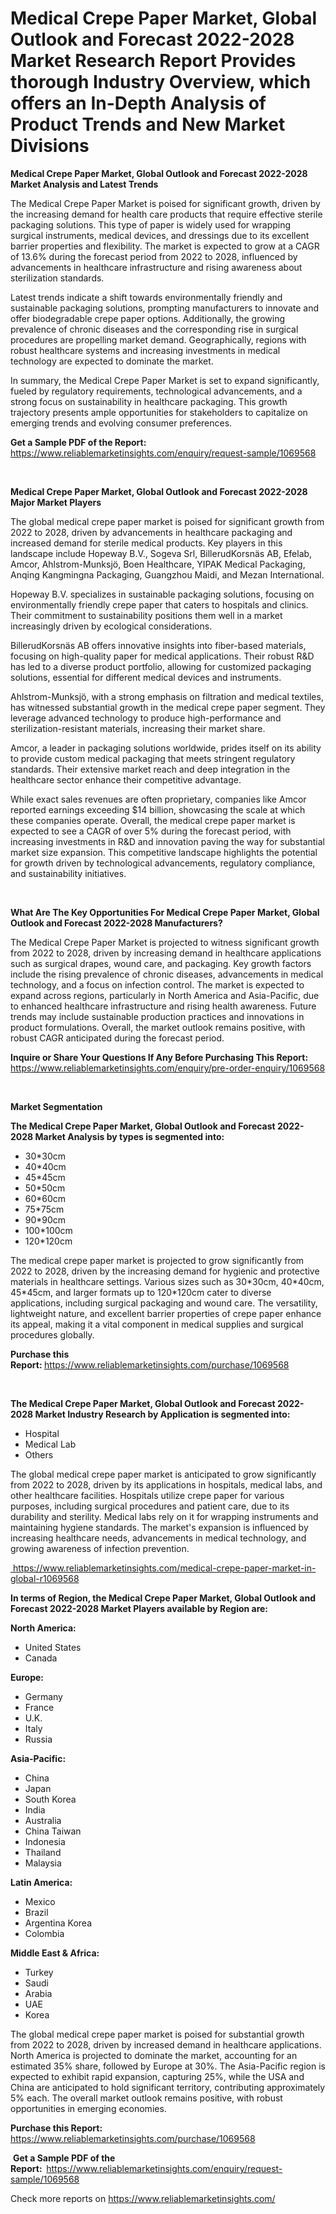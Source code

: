 <p><h1>Medical Crepe Paper Market, Global Outlook and Forecast 2022-2028 Market Research Report Provides thorough Industry Overview, which offers an In-Depth Analysis of Product Trends and New Market Divisions</h1></p><p><strong>Medical Crepe Paper Market, Global Outlook and Forecast 2022-2028 Market Analysis and Latest Trends</strong></p>
<p><p>The Medical Crepe Paper Market is poised for significant growth, driven by the increasing demand for health care products that require effective sterile packaging solutions. This type of paper is widely used for wrapping surgical instruments, medical devices, and dressings due to its excellent barrier properties and flexibility. The market is expected to grow at a CAGR of 13.6% during the forecast period from 2022 to 2028, influenced by advancements in healthcare infrastructure and rising awareness about sterilization standards.</p><p>Latest trends indicate a shift towards environmentally friendly and sustainable packaging solutions, prompting manufacturers to innovate and offer biodegradable crepe paper options. Additionally, the growing prevalence of chronic diseases and the corresponding rise in surgical procedures are propelling market demand. Geographically, regions with robust healthcare systems and increasing investments in medical technology are expected to dominate the market.</p><p>In summary, the Medical Crepe Paper Market is set to expand significantly, fueled by regulatory requirements, technological advancements, and a strong focus on sustainability in healthcare packaging. This growth trajectory presents ample opportunities for stakeholders to capitalize on emerging trends and evolving consumer preferences.</p></p>
<p><strong>Get a Sample PDF of the Report:&nbsp;</strong> <a href="https://www.reliablemarketinsights.com/enquiry/request-sample/1069568?utm_campaign=2667&utm_medium=2&utm_source=Github&utm_content=ia&utm_term=21032025&utm_id=medical-crepe-paper-market-global-outlook-and-forecast-2022-2028">https://www.reliablemarketinsights.com/enquiry/request-sample/1069568</a></p>
<p>&nbsp;</p>
<p><strong>Medical Crepe Paper Market, Global Outlook and Forecast 2022-2028 Major Market Players</strong></p>
<p><p>The global medical crepe paper market is poised for significant growth from 2022 to 2028, driven by advancements in healthcare packaging and increased demand for sterile medical products. Key players in this landscape include Hopeway B.V., Sogeva Srl, BillerudKorsnäs AB, Efelab, Amcor, Ahlstrom-Munksjö, Boen Healthcare, YIPAK Medical Packaging, Anqing Kangmingna Packaging, Guangzhou Maidi, and Mezan International.</p><p>Hopeway B.V. specializes in sustainable packaging solutions, focusing on environmentally friendly crepe paper that caters to hospitals and clinics. Their commitment to sustainability positions them well in a market increasingly driven by ecological considerations.</p><p>BillerudKorsnäs AB offers innovative insights into fiber-based materials, focusing on high-quality paper for medical applications. Their robust R&D has led to a diverse product portfolio, allowing for customized packaging solutions, essential for different medical devices and instruments.</p><p>Ahlstrom-Munksjö, with a strong emphasis on filtration and medical textiles, has witnessed substantial growth in the medical crepe paper segment. They leverage advanced technology to produce high-performance and sterilization-resistant materials, increasing their market share.</p><p>Amcor, a leader in packaging solutions worldwide, prides itself on its ability to provide custom medical packaging that meets stringent regulatory standards. Their extensive market reach and deep integration in the healthcare sector enhance their competitive advantage.</p><p>While exact sales revenues are often proprietary, companies like Amcor reported earnings exceeding $14 billion, showcasing the scale at which these companies operate. Overall, the medical crepe paper market is expected to see a CAGR of over 5% during the forecast period, with increasing investments in R&D and innovation paving the way for substantial market size expansion. This competitive landscape highlights the potential for growth driven by technological advancements, regulatory compliance, and sustainability initiatives.</p></p>
<p>&nbsp;</p>
<p><strong>What Are The Key Opportunities For Medical Crepe Paper Market, Global Outlook and Forecast 2022-2028 Manufacturers?</strong></p>
<p><p>The Medical Crepe Paper Market is projected to witness significant growth from 2022 to 2028, driven by increasing demand in healthcare applications such as surgical drapes, wound care, and packaging. Key growth factors include the rising prevalence of chronic diseases, advancements in medical technology, and a focus on infection control. The market is expected to expand across regions, particularly in North America and Asia-Pacific, due to enhanced healthcare infrastructure and rising health awareness. Future trends may include sustainable production practices and innovations in product formulations. Overall, the market outlook remains positive, with robust CAGR anticipated during the forecast period.</p></p>
<p><strong>Inquire or Share Your Questions If Any Before Purchasing This Report:</strong> <a href="https://www.reliablemarketinsights.com/enquiry/pre-order-enquiry/1069568?utm_campaign=2667&utm_medium=2&utm_source=Github&utm_content=ia&utm_term=21032025&utm_id=medical-crepe-paper-market-global-outlook-and-forecast-2022-2028">https://www.reliablemarketinsights.com/enquiry/pre-order-enquiry/1069568</a></p>
<p>&nbsp;</p>
<p><strong>Market Segmentation</strong></p>
<p><strong>The Medical Crepe Paper Market, Global Outlook and Forecast 2022-2028 Market Analysis by types is segmented into:</strong></p>
<p><ul><li>30*30cm</li><li>40*40cm</li><li>45*45cm</li><li>50*50cm</li><li>60*60cm</li><li>75*75cm</li><li>90*90cm</li><li>100*100cm</li><li>120*120cm</li></ul></p>
<p><p>The medical crepe paper market is projected to grow significantly from 2022 to 2028, driven by the increasing demand for hygienic and protective materials in healthcare settings. Various sizes such as 30*30cm, 40*40cm, 45*45cm, and larger formats up to 120*120cm cater to diverse applications, including surgical packaging and wound care. The versatility, lightweight nature, and excellent barrier properties of crepe paper enhance its appeal, making it a vital component in medical supplies and surgical procedures globally.</p></p>
<p><strong>Purchase this Report:&nbsp;</strong><a href="https://www.reliablemarketinsights.com/purchase/1069568?utm_campaign=2667&utm_medium=2&utm_source=Github&utm_content=ia&utm_term=21032025&utm_id=medical-crepe-paper-market-global-outlook-and-forecast-2022-2028">https://www.reliablemarketinsights.com/purchase/1069568</a></p>
<p>&nbsp;</p>
<p><strong>The Medical Crepe Paper Market, Global Outlook and Forecast 2022-2028 Market Industry Research by Application is segmented into:</strong></p>
<p><ul><li>Hospital</li><li>Medical Lab</li><li>Others</li></ul></p>
<p><p>The global medical crepe paper market is anticipated to grow significantly from 2022 to 2028, driven by its applications in hospitals, medical labs, and other healthcare facilities. Hospitals utilize crepe paper for various purposes, including surgical procedures and patient care, due to its durability and sterility. Medical labs rely on it for wrapping instruments and maintaining hygiene standards. The market's expansion is influenced by increasing healthcare needs, advancements in medical technology, and growing awareness of infection prevention.</p></p>
<p><a href="https://www.reliablemarketinsights.com/medical-crepe-paper-market-in-global-r1069568?utm_campaign=2667&utm_medium=2&utm_source=Github&utm_content=ia&utm_term=21032025&utm_id=medical-crepe-paper-market-global-outlook-and-forecast-2022-2028">&nbsp;https://www.reliablemarketinsights.com/medical-crepe-paper-market-in-global-r1069568</a></p>
<p><strong>In terms of Region, the Medical Crepe Paper Market, Global Outlook and Forecast 2022-2028 Market Players available by Region are:</strong></p>
<p>
    <p> <strong> North America: </strong>
        <ul>
            <li>United States</li>
            <li>Canada</li>
        </ul>
        </p> 
    <p> <strong> Europe: </strong>
        <ul>
            <li>Germany</li>
            <li>France</li>
            <li>U.K.</li>
            <li>Italy</li>
            <li>Russia</li>
        </ul>
        </p> 
    <p> <strong> Asia-Pacific: </strong>
        <ul>
            <li>China</li>
            <li>Japan</li>
            <li>South Korea</li>
            <li>India</li>
            <li>Australia</li>
            <li>China Taiwan</li>
            <li>Indonesia</li>
            <li>Thailand</li>
            <li>Malaysia</li>
        </ul>
        </p> 
    <p> <strong> Latin America: </strong>
        <ul>
            <li>Mexico</li>
            <li>Brazil</li>
            <li>Argentina Korea</li>
            <li>Colombia</li>
        </ul>
        </p> 
    <p> <strong> Middle East & Africa: </strong>
        <ul>
            <li>Turkey</li>
            <li>Saudi</li>
            <li>Arabia</li>
            <li>UAE</li>
            <li>Korea</li>
        </ul>
    </p>
    </p>
<p><p>The global medical crepe paper market is poised for substantial growth from 2022 to 2028, driven by increased demand in healthcare applications. North America is projected to dominate the market, accounting for an estimated 35% share, followed by Europe at 30%. The Asia-Pacific region is expected to exhibit rapid expansion, capturing 25%, while the USA and China are anticipated to hold significant territory, contributing approximately 5% each. The overall market outlook remains positive, with robust opportunities in emerging economies.</p></p>
<p><strong>Purchase this Report: </strong><a href="https://www.reliablemarketinsights.com/purchase/1069568?utm_campaign=2667&utm_medium=2&utm_source=Github&utm_content=ia&utm_term=21032025&utm_id=medical-crepe-paper-market-global-outlook-and-forecast-2022-2028">https://www.reliablemarketinsights.com/purchase/1069568</a></p>
<p>&nbsp;<strong>Get a Sample PDF of the Report:&nbsp;&nbsp;</strong><a href="https://www.reliablemarketinsights.com/enquiry/request-sample/1069568?utm_campaign=2667&utm_medium=2&utm_source=Github&utm_content=ia&utm_term=21032025&utm_id=medical-crepe-paper-market-global-outlook-and-forecast-2022-2028">https://www.reliablemarketinsights.com/enquiry/request-sample/1069568</a></p>
<p><strong></strong></p>
<p>Check more reports on <a href="https://www.reliablemarketinsights.com/?utm_campaign=2667&utm_medium=2&utm_source=Github&utm_content=ia&utm_term=21032025&utm_id=medical-crepe-paper-market-global-outlook-and-forecast-2022-2028">https://www.reliablemarketinsights.com/</a></p>